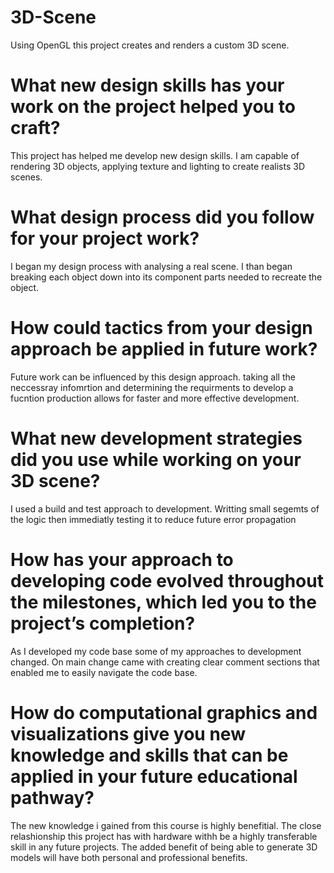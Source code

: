 # 3D-Scene
Using OpenGL this project creates and renders a custom 3D scene.

# What new design skills has your work on the project helped you to craft?

This project has helped me develop new design skills. I am capable of rendering 3D objects, applying texture and lighting to create realists 3D scenes.

# What design process did you follow for your project work?

I began my design process with analysing a real scene. I than began breaking each object down into its component parts needed to recreate the object.

# How could tactics from your design approach be applied in future work?

Future work can be influenced by this design approach. taking all the neccessray infomrtion and determining the requirments to develop a fucntion production allows for faster and more effective development.

# What new development strategies did you use while working on your 3D scene?

I used a build and test approach to development. Writting small segemts of the logic then immediatly testing it to reduce future error propagation

# How has your approach to developing code evolved throughout the milestones, which led you to the project’s completion?

As I developed my code base some of my approaches to development changed. On main change came with creating clear comment sections that enabled me to easily navigate the code base.

# How do computational graphics and visualizations give you new knowledge and skills that can be applied in your future educational pathway?

The new knowledge i gained from this course is highly benefitial. The close relashionship this project has with hardware withh be a highly transferable skill in any future projects. The added benefit of being able to generate 3D models will have both personal and professional benefits. 

